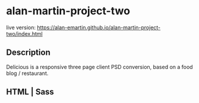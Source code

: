 # alan-martin-project-two
live version: https://alan-emartin.github.io/alan-martin-project-two/index.html
## Description

Delicious is a responsive three page client PSD conversion, based on a food blog / restaurant.

## HTML | Sass
